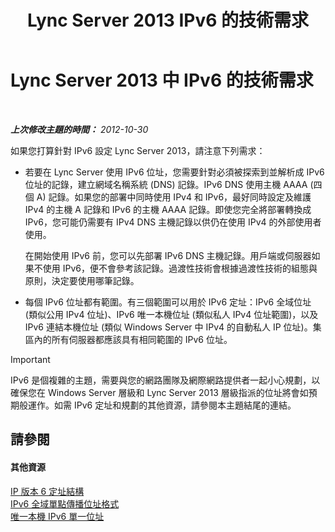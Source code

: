 ﻿---
title: Lync Server 2013 IPv6 的技術需求
TOCTitle: IPv6 的技術需求
ms:assetid: caff0123-ce41-4a62-87a0-00b1d118b72b
ms:mtpsurl: https://technet.microsoft.com/zh-tw/library/JJ205278(v=OCS.15)
ms:contentKeyID: 49292312
ms.date: 08/10/2015
mtps_version: v=OCS.15
ms.translationtype: HT
---

# Lync Server 2013 中 IPv6 的技術需求

 

_**上次修改主題的時間：** 2012-10-30_

如果您打算針對 IPv6 設定 Lync Server 2013，請注意下列需求：

  - 若要在 Lync Server 使用 IPv6 位址，您需要針對必須被探索到並解析成 IPv6 位址的記錄，建立網域名稱系統 (DNS) 記錄。IPv6 DNS 使用主機 AAAA (四個 A) 記錄。如果您的部署中同時使用 IPv4 和 IPv6，最好同時設定及維護 IPv4 的主機 A 記錄和 IPv6 的主機 AAAA 記錄。即使您完全將部署轉換成 IPv6，您可能仍需要有 IPv4 DNS 主機記錄以供仍在使用 IPv4 的外部使用者使用。
    
    在開始使用 IPv6 前，您可以先部署 IPv6 DNS 主機記錄。用戶端或伺服器如果不使用 IPv6，便不會參考該記錄。過渡性技術會根據過渡性技術的組態與原則，決定要使用哪筆記錄。

  - 每個 IPv6 位址都有範圍。有三個範圍可以用於 IPv6 定址：IPv6 全域位址 (類似公用 IPv4 位址)、IPv6 唯一本機位址 (類似私人 IPv4 位址範圍)，以及 IPv6 連結本機位址 (類似 Windows Server 中 IPv4 的自動私人 IP 位址)。集區內的所有伺服器都應該具有相同範圍的 IPv6 位址。

> [!IMPORTANT]  
> IPv6 是個複雜的主題，需要與您的網路團隊及網際網路提供者一起小心規劃，以確保您在 Windows Server 層級和 Lync Server 2013 層級指派的位址將會如預期般運作。如需 IPv6 定址和規劃的其他資源，請參閱本主題結尾的連結。



## 請參閱

#### 其他資源

[IP 版本 6 定址結構](http://tools.ietf.org/html/rfc4291)  
[IPv6 全域單點傳播位址格式](http://tools.ietf.org/html/rfc3587)  
[唯一本機 IPv6 單一位址](http://tools.ietf.org/html/rfc4193)


